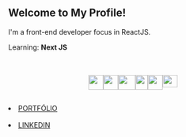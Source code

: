<h2>Welcome to My Profile!</h2>
<p>I'm a front-end developer focus in ReactJS.</p>
<p>Learning: <b>Next JS</b></p>
<br>
<br>
<div class='icons'>
  <div class='icons-itens' style='display: flex; justify-content: center;'>
    <!-- JS --> 
    <img width="30px" height="30px" src="https://upload.wikimedia.org/wikipedia/commons/thumb/9/99/Unofficial_JavaScript_logo_2.svg/260px-Unofficial_JavaScript_logo_2.svg.png">
    <!-- FIREBASE -->
    <img width="30px" height="30px" src="https://yt3.googleusercontent.com/GsP5Yvc5jOSop4SJf_75wdOYaEbO-7ZyYhnARodAGRnEMh-OQjGPGzUz2ZtzsHPtqFyHGvmbEtI=s900-c-k-c0x00ffffff-no-rj">
    <!-- REACT --> 
    <img width="35px" height="30px" src="https://upload.wikimedia.org/wikipedia/commons/thumb/a/a7/React-icon.svg/2300px-React-icon.svg.png">
    <!-- HTML --> 
    <img width="25px" height="30px" src="https://logodownload.org/wp-content/uploads/2016/10/html5-logo-8.png">
    <!-- CSS --> 
    <img width="30px" height="30px" src="https://upload.wikimedia.org/wikipedia/commons/thumb/6/62/CSS3_logo.svg/240px-CSS3_logo.svg.png">
     <!-- APPWRITE -->
    <img width="30px" height="25px" src="https://seeklogo.com/images/A/appwrite-logo-D33B39992A-seeklogo.com.png">
  </div>
</div>


<h2></h2>
<li><a href="https://portfolio-viniciiuss.vercel.app" target="_blank">PORTFÓLIO</a></li>
<br>
<li><a href="https://www.linkedin.com/in/vinicius-santos-339428286/" target="_blank">LINKEDIN</a></li>
<br>

